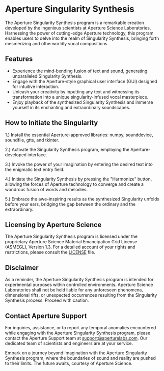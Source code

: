 # Aperture Singularity Synthesis
The Aperture Singularity Synthesis program is a remarkable creation developed by the ingenious scientists at Aperture Science Laboratories. Harnessing the power of cutting-edge Aperture technology, this program enables users to delve into the realm of Singularity Synthesis, bringing forth mesmerizing and otherworldly vocal compositions.

## Features
- Experience the mind-bending fusion of text and sound, generating unparalleled Singularity Synthesis.
- Engage with the Aperture-style graphical user interface (GUI) designed for intuitive interaction.
- Unleash your creativity by inputting any text and witnessing its transformation into a unique singularity-infused vocal masterpiece.
- Enjoy playback of the synthesized Singularity Synthesis and immerse yourself in its enchanting and extraordinary soundscapes.

## How to Initiate the Singularity
1.) Install the essential Aperture-approved libraries: numpy, sounddevice, soundfile, gtts, and tkinter.

2.) Activate the Singularity Synthesis program, employing the Aperture-developed interface.

3.) Invoke the power of your imagination by entering the desired text into the enigmatic text entry field.

4.) Initiate the Singularity Synthesis by pressing the "Harmonize" button, allowing the forces of Aperture technology to converge and create a wondrous fusion of words and melodies.

5.) Embrace the awe-inspiring results as the synthesized Singularity unfolds before your ears, bridging the gap between the ordinary and the extraordinary.

## Licensing by Aperture Science
The Aperture Singularity Synthesis program is licensed under the proprietary Aperture Science Material Emancipation Grid License (ASMEGL), Version 1.3. For a detailed account of your rights and restrictions, please consult the [LICENSE](https://github.com/shafransky93/CreepySynthVoice/blob/main/LICENSE.md) file.

## Disclaimer
As a reminder, the Aperture Singularity Synthesis program is intended for experimental purposes within controlled environments. Aperture Science Laboratories shall not be held liable for any unforeseen phenomena, dimensional rifts, or unexpected occurrences resulting from the Singularity Synthesis process. Proceed with caution.

## Contact Aperture Support
For inquiries, assistance, or to report any temporal anomalies encountered while engaging with the Aperture Singularity Synthesis program, please contact the Aperture Support team at support@aperturelabs.com. Our dedicated team of scientists and engineers are at your service.

Embark on a journey beyond imagination with the Aperture Singularity Synthesis program, where the boundaries of sound and reality are pushed to their limits. The future awaits, courtesy of Aperture Science.
